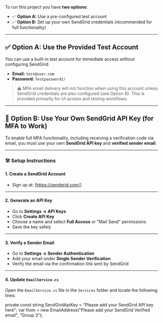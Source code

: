 To run this project you have **two options**:

- ✅ **Option A:** Use a pre-configured test account  
- ✅ **Option B:** Set up your own SendGrid credentials (recommended for full functionality)

---

## ✅ Option A: Use the Provided Test Account

You can use a built-in test account for immediate access without configuring SendGrid:

- **Email:** `test@user.com`  
- **Password:** `Testpassword1!`

> ⚠️ MFA email delivery will not function when using this account unless SendGrid credentials are also configured (see Option B). This is provided primarily for UI access and testing workflows.

---

## 🔧 Option B: Use Your Own SendGrid API Key (for MFA to Work)

To enable full MFA functionality, including receiving a verification code via email, you must use your own **SendGrid API key** and **verified sender email**.

---

### 🛠️ Setup Instructions

#### 1. Create a SendGrid Account

- Sign up at: [https://sendgrid.com/]

---

#### 2. Generate an API Key

- Go to **Settings → API Keys**
- Click **Create API Key**
- Choose a name and select **Full Access** or "Mail Send" permissions
- Save the key safely

---

#### 3. Verify a Sender Email

- Go to **Settings → Sender Authentication**
- Add your email under **Single Sender Verification**
- Verify the email via the confirmation link sent by SendGrid

---

#### 4. Update `EmailService.cs`

Open the `EmailService.cs` file in the `Services` folder and locate the following lines:


private const string SendGridApiKey = "Please add your SendGrid API key here";
var from = new EmailAddress("Please add your SendGrid Verified email", "Group 3");
